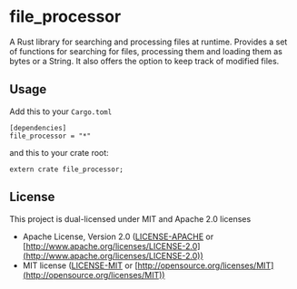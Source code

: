# file_processor

A Rust library for searching and processing files at runtime. Provides a set of functions for searching for files, processing them and loading them as bytes or a String. It also offers the option to keep track of modified files.

## Usage
Add this to your `Cargo.toml`

```
[dependencies]
file_processor = "*"
```

and this to your crate root:
```
extern crate file_processor;
```

## License
This project is dual-licensed under MIT and Apache 2.0 licenses

 * Apache License, Version 2.0 ([LICENSE-APACHE](https://github.com/spcan/file_processor/blob/master/LICENSE-APACHE) or [http://www.apache.org/licenses/LICENSE-2.0](http://www.apache.org/licenses/LICENSE-2.0))
 * MIT license ([LICENSE-MIT](https://github.com/spcan/file_processor/blob/master/LICENSE-MIT) or [http://opensource.org/licenses/MIT](http://opensource.org/licenses/MIT))
